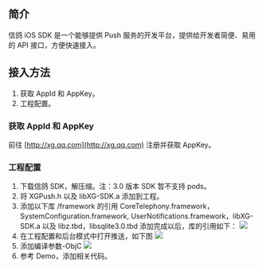 ## 简介
信鸽 iOS SDK 是一个能够提供 Push 服务的开发平台，提供给开发者简便、易用的 API 接口，方便快速接入。

## 接入方法
1. 获取 AppId 和 AppKey。
2. 工程配置。

### 获取 AppId 和 AppKey
前往 [http://xg.qq.com](http://xg.qq.com) 注册并获取 AppKey。

### 工程配置
1. 下载信鸽 SDK，解压缩。注：3.0 版本 SDK 暂不支持 pods。
2. 将 XGPush.h 以及 libXG-SDK.a 添加到工程。
3. 添加以下库 /framework 的引用 CoreTelephony.framework，SystemConfiguration.framework,
UserNotifications.framework，libXG-SDK.a 以及 libz.tbd，libsqlite3.0.tbd 添加完成以后，库的引用如下：
![](http://imgcache.tce.fsphere.cn/static/mc.qcloudimg.com/static/img/a8375845f7a6dc63a951255da13730ad/image.jpg)
4. 在工程配置和后台模式中打开推送，如下图 
![](http://imgcache.tce.fsphere.cn/static/mc.qcloudimg.com/static/img/e875b2b189be94311d65b5c70a17b730/image.png)
5. 添加编译参数-ObjC 
![](http://imgcache.tce.fsphere.cn/static/mc.qcloudimg.com/static/img/03ca0cdeeb661b38dd3a731392330ab4/image.jpg)
6. 参考 Demo，添加相关代码。













